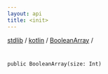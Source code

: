 ```yaml
---
layout: api
title: <init>
---
```

[stdlib](../../index.md) / [kotlin](../index.md) / [BooleanArray](index.md) / [<init>](_init_.md)

# <init>

```
public BooleanArray(size: Int)
```
